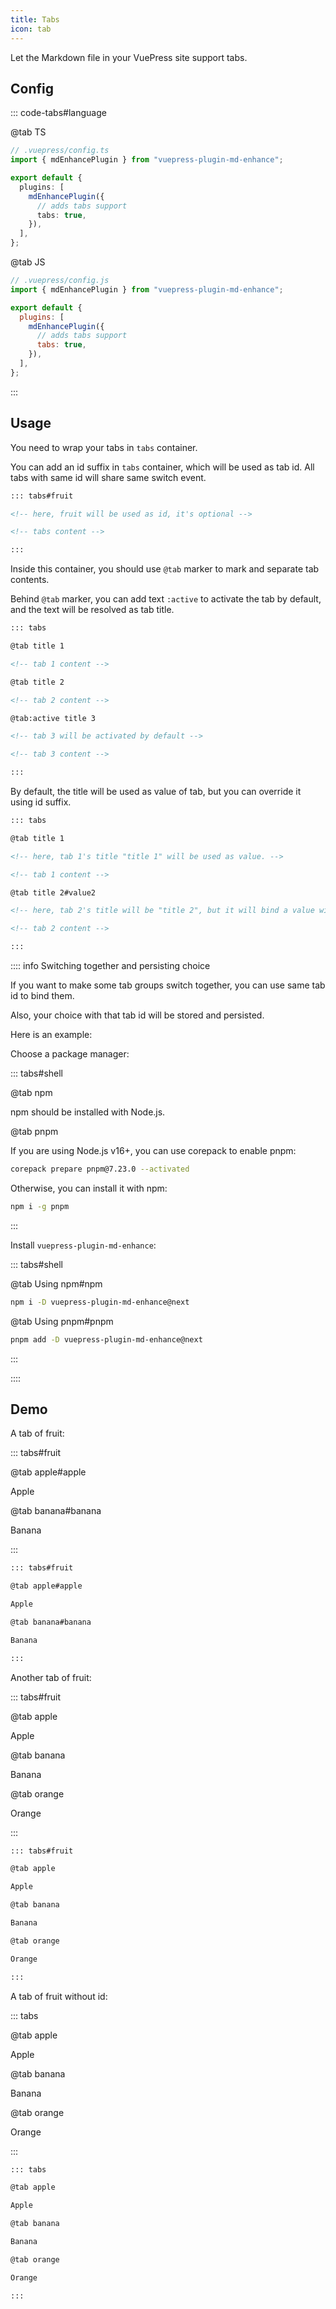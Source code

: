 ```yaml
---
title: Tabs
icon: tab
---
```


Let the Markdown file in your VuePress site support tabs.

<!-- more -->

## Config

::: code-tabs#language

@tab TS

```ts {8}
// .vuepress/config.ts
import { mdEnhancePlugin } from "vuepress-plugin-md-enhance";

export default {
  plugins: [
    mdEnhancePlugin({
      // adds tabs support
      tabs: true,
    }),
  ],
};
```

@tab JS

```js {8}
// .vuepress/config.js
import { mdEnhancePlugin } from "vuepress-plugin-md-enhance";

export default {
  plugins: [
    mdEnhancePlugin({
      // adds tabs support
      tabs: true,
    }),
  ],
};
```

:::

## Usage

You need to wrap your tabs in `tabs` container.

You can add an id suffix in `tabs` container, which will be used as tab id. All tabs with same id will share same switch event.

```md
::: tabs#fruit

<!-- here, fruit will be used as id, it's optional -->

<!-- tabs content -->

:::
```

Inside this container, you should use `@tab` marker to mark and separate tab contents.

Behind `@tab` marker, you can add text `:active` to activate the tab by default, and the text will be resolved as tab title.

```md
::: tabs

@tab title 1

<!-- tab 1 content -->

@tab title 2

<!-- tab 2 content -->

@tab:active title 3

<!-- tab 3 will be activated by default -->

<!-- tab 3 content -->

:::
```

By default, the title will be used as value of tab, but you can override it using id suffix.

```md
::: tabs

@tab title 1

<!-- here, tab 1's title "title 1" will be used as value. -->

<!-- tab 1 content -->

@tab title 2#value2

<!-- here, tab 2's title will be "title 2", but it will bind a value with "value2" -->

<!-- tab 2 content -->

:::
```

:::: info Switching together and persisting choice

If you want to make some tab groups switch together, you can use same tab id to bind them.

Also, your choice with that tab id will be stored and persisted.

Here is an example:

Choose a package manager:

::: tabs#shell

@tab npm

npm should be installed with Node.js.

@tab pnpm

If you are using Node.js v16+, you can use corepack to enable pnpm:

```bash
corepack prepare pnpm@7.23.0 --activated
```

Otherwise, you can install it with npm:

```bash
npm i -g pnpm
```

:::

Install `vuepress-plugin-md-enhance`:

::: tabs#shell

@tab Using npm#npm

```bash
npm i -D vuepress-plugin-md-enhance@next
```

@tab Using pnpm#pnpm

```bash
pnpm add -D vuepress-plugin-md-enhance@next
```

:::

::::

## Demo

A tab of fruit:

::: tabs#fruit

@tab apple#apple

Apple

@tab banana#banana

Banana

:::

```md
::: tabs#fruit

@tab apple#apple

Apple

@tab banana#banana

Banana

:::
```

Another tab of fruit:

::: tabs#fruit

@tab apple

Apple

@tab banana

Banana

@tab orange

Orange

:::

```md
::: tabs#fruit

@tab apple

Apple

@tab banana

Banana

@tab orange

Orange

:::
```

A tab of fruit without id:

::: tabs

@tab apple

Apple

@tab banana

Banana

@tab orange

Orange

:::

```md
::: tabs

@tab apple

Apple

@tab banana

Banana

@tab orange

Orange

:::
```
